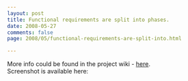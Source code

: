 ```yaml
---
layout: post
title: Functional requirements are split into phases.
date: 2008-05-27
comments: false
page: 2008/05/functional-requirements-are-split-into.html

---
```


More info could be found in the project wiki  - <a href="http://code.google.com/p/anti-plagiarism/wiki/FunctionalRequirementsPrioritizingV1">here</a>.<br />Screenshot is available here:<br /><a onblur="try {parent.deselectBloggerImageGracefully();} catch(e) {}" href="http://3.bp.blogspot.com/_Y9XTlNGJRTQ/SDs2PFdNF6I/AAAAAAAAAw4/1xEoNflGfa8/s1600-h/2008-05-27_0104.png"><img style="cursor: pointer;" src="http://3.bp.blogspot.com/_Y9XTlNGJRTQ/SDs2PFdNF6I/AAAAAAAAAw4/1xEoNflGfa8/s400/2008-05-27_0104.png" alt="" id="BLOGGER_PHOTO_ID_5204813427147347874" border="0" /></a>

